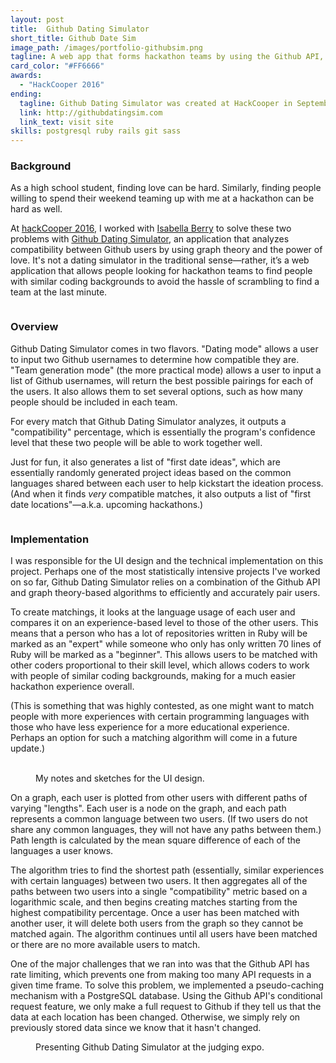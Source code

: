 ```yaml
---
layout: post
title:  Github Dating Simulator
short_title: Github Date Sim
image_path: /images/portfolio-githubsim.png
tagline: A web app that forms hackathon teams by using the Github API, graph theory and the power of love
card_color: "#FF6666"
awards:
  - "HackCooper 2016"
ending:
  tagline: Github Dating Simulator was created at HackCooper in September 2016.
  link: http://githubdatingsim.com
  link_text: visit site
skills: postgresql ruby rails git sass
---
```


### Background

As a high school student, finding love can be hard. Similarly, finding people willing to spend their weekend teaming up with me at a hackathon can be hard as well.

At [hackCooper 2016][hackCooper], I worked with [Isabella Berry][ib-github] to solve these two problems with [Github Dating Simulator][github-dating-sim], an application that analyzes compatibility between Github users by using graph theory and the power of love. It's not a dating simulator in the traditional sense—rather, it’s a web application that allows people looking for hackathon teams to find people with similar coding backgrounds to avoid the hassle of scrambling to find a team at the last minute.

<figure class="lazyload" data-expand="-20">
    <img class="responsive-image lazyload" data-src="/images/projects/github-dating-simulator/logo.png">
</figure>

### Overview

Github Dating Simulator comes in two flavors. "Dating mode" allows a user to input two Github usernames to determine how compatible they are. "Team generation mode" (the more practical mode) allows a user to input a list of Github usernames, will return the best possible pairings for each of the users. It also allows them to set several options, such as how many people should be included in each team.

For every match that Github Dating Simulator analyzes, it outputs a "compatibility" percentage, which is essentially the program's confidence level that these two people will be able to work together well.

Just for fun, it also generates a list of "first date ideas", which are essentially randomly generated project ideas based on the common languages shared between each user to help kickstart the ideation process. (And when it finds *very* compatible matches, it also outputs a list of "first date locations"—a.k.a. upcoming hackathons.)

<figure class="lazyload" data-expand="-20">
    <img class="lazyload" data-src="/images/projects/github-dating-simulator/demonstration.png">
</figure>

### Implementation

I was responsible for the UI design and the technical implementation on this project. Perhaps one of the most statistically intensive projects I've worked on so far, Github Dating Simulator relies on a combination of the Github API and graph theory-based algorithms to efficiently and accurately pair users.

To create matchings, it looks at the language usage of each user and compares it on an experience-based level to those of the other users. This means that a person who has a lot of repositories written in Ruby will be marked as an "expert" while someone who only has only written 70 lines of Ruby will be marked as a "beginner". This allows users to be matched with other coders proportional to their skill level, which allows coders to work with people of similar coding backgrounds, making for a much easier hackathon experience overall.

(This is something that was highly contested, as one might want to match people with more experiences with certain programming languages with those who have less experience for a more educational experience. Perhaps an option for such a matching algorithm will come in a future update.)

<figure class="three-screenshot-grid lazyload" data-expand="-20">
    <img class="lazyload" data-src="/images/projects/github-dating-simulator/notes-1.jpg">
    <img class="lazyload" data-src="/images/projects/github-dating-simulator/notes-2.jpg">
    <img class="lazyload" data-src="/images/projects/github-dating-simulator/notes-3.jpg">
    <figcaption>My notes and sketches for the UI design.</figcaption>
</figure>

On a graph, each user is plotted from other users with different paths of varying "lengths". Each user is a node on the graph, and each path represents a common language between two users. (If two users do not share any common languages, they will not have any paths between them.) Path length is calculated by the mean square difference of each of the languages a user knows.

The algorithm tries to find the shortest path (essentially, similar experiences with certain languages) between two users. It then aggregates all of the paths between two users into a single "compatibility" metric based on a logarithmic scale, and then begins creating matches starting from the highest compatibility percentage. Once a user has been matched with another user, it will delete both users from the graph so they cannot be matched again. The algorithm continues until all users have been matched or there are no more available users to match.

One of the major challenges that we ran into was that the Github API has rate limiting, which prevents one from making too many API requests in a given time frame. To solve this problem, we implemented a pseudo-caching mechanism with a PostgreSQL database. Using the Github API's conditional request feature, we only make a full request to Github if they tell us that the data at each location has been changed. Otherwise, we simply rely on previously stored data since we know that it hasn't changed.

<figure class="lazyload" data-expand="-20">
    <img class="responsive-image lazyload" data-src="/images/projects/github-dating-simulator/judging-expo.jpg">
    <figcaption>Presenting Github Dating Simulator at the judging expo.</figcaption>
</figure>

[hackCooper]: http://hackcooper.org/
[ib-github]: https://github.com/gillarious
[github-dating-sim]: http://www.githubdatingsim.com/
